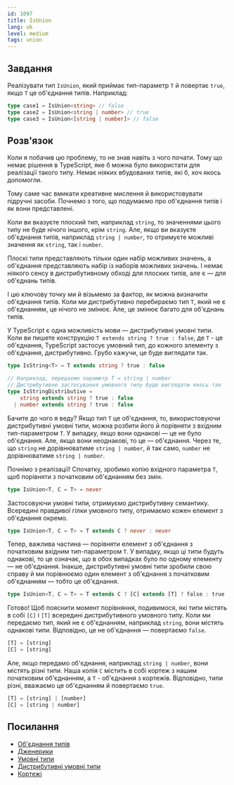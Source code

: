 ```yaml
---
id: 1097
title: IsUnion
lang: uk
level: medium
tags: union
---
```


## Завдання

Реалізувати тип `IsUnion`, який приймає тип-параметр `T` й повертає `true`, якщо `T` це об'єднання типів.
Наприклад:

```typescript
type case1 = IsUnion<string> // false
type case2 = IsUnion<string | number> // true
type case3 = IsUnion<[string | number]> // false
```

## Розв'язок

Коли я побачив цю проблему, то не знав навіть з чого почати.
Тому що немає рішення в TypeScript, яке б можна було використати для реалізації такого типу.
Немає ніяких вбудованих типів, які б, хоч якось допомогли.

Тому саме час вмикати креативне мислення й використовувати підручні засоби.
Почнемо з того, що подумаємо про об'єднання типів і як вони представлені.

Коли ви вказуєте плоский тип, наприклад `string`, то значеннями цього типу не буде нічого іншого, крім `string`.
Але, якщо ви вказуєте об'єднання типів, наприклад `string | number`, то отримуєте можливі значення як `string`, так і `number`.

Плоскі типи представляють тільки один набір можливих значень, а об'єднання представляють набір із наборів можливих значень.
І немає ніякого сенсу в дистрибутивному обході для плоских типів, але є — для об'єднань типів.

І цю ключову точку ми й візьмемо за фактор, як можна визначити об'єднання типів.
Коли ми дистрибутивно перебираємо тип `T`, який не є об'єднанням, це нічого не змінює.
Але, це змінює багато для об'єднань типів.

У TypeScript є одна можливість мови — дистрибутивні умовні типи.
Коли ви пишете конструкцію `T extends string ? true : false`, де `T` - це об'єднання, TypeScript застосує умовний тип, до кожного элементу з об'єднання, дистрибутивно.
Грубо кажучи, це буде виглядати так.

```typescript
type IsString<T> = T extends string ? true : false

// Наприклад, передаємо параметр T = string | number
// Дистрибутивне застосування умовного типу буде виглядати якось так
type IsStringDistributive =
    string extends string ? true : false
  | number extends string ? true : false
```

Бачите до чого я веду?
Якщо тип `T` це об'єднання, то, використовуючи дистрибутивні умовні типи, можна розбити його й порівняти з вхідним тип-параметром `T`.
У випадку, якщо вони однакові — це не було об'єднання.
Але, якщо вони неоднакові, то це — об'єднання.
Через те, що `string` не дорівнюватиме `string | number`, й так само, `number` не дорівнюватиме `string | number`.

Почнімо з реалізації!
Спочатку, зробимо копію вхідного параметра `T`, щоб порівняти з початковим об'єднанням без змін.

```typescript
type IsUnion<T, C = T> = never
```

Застосовуючи умовні типи, отримуємо дистрибутивну семантику.
Всередині правдивої гілки умовного типу, отримаємо кожен елемент з об'єднання окремо.

```typescript
type IsUnion<T, C = T> = T extends C ? never : never
```

Тепер, важлива частина — порівняти елемент з об'єднання з початковим вхідним тип-параметром `T`.
У випадку, якщо ці типи будуть однакові, то це означає, що в обох випадках було по одному елементу — не об'єднання.
Інакше, дистрибутивні умовні типи зробили свою справу й ми порівнюємо один елемент з об'єднання з початковим об'єднанням — тобто це об'єднання.

```typescript
type IsUnion<T, C = T> = T extends C ? [C] extends [T] ? false : true : never
```

Готово!
Щоб пояснити момент порівняння, подивимося, які типи містять в собі `[C]` і `[T]` всередині дистрибутивного умовного типу.
Коли ми передаємо тип, який не є об'єднанням, наприклад `string`, вони містять однакові типи.
Відповідно, це не об'єднання — повертаємо `false`.

```typescript
[T] = [string]
[C] = [string]
```

Але, якщо передамо об'єднання, наприклад `string | number`, вони містять різні типи.
Наша копія `C` містить в собі кортеж з нашим початковим об'єднанням, а `T` - об'єднання з кортежів.
Відповідно, типи різні, вважаємо це об'єднанням й повертаємо `true`.

```typescript
[T] = [string] | [number]
[C] = [string | number]
```

## Посилання

- [Об'єднання типів](https://www.typescriptlang.org/docs/handbook/2/everyday-types.html#union-types)
- [Дженерики](https://www.typescriptlang.org/docs/handbook/2/generics.html)
- [Умовні типи](https://www.typescriptlang.org/docs/handbook/2/conditional-types.html)
- [Дистрибутивні умовні типи](https://www.typescriptlang.org/docs/handbook/2/conditional-types.html#distributive-conditional-types)
- [Кортежі](https://www.typescriptlang.org/docs/handbook/release-notes/typescript-1-3.html#tuple-types)

